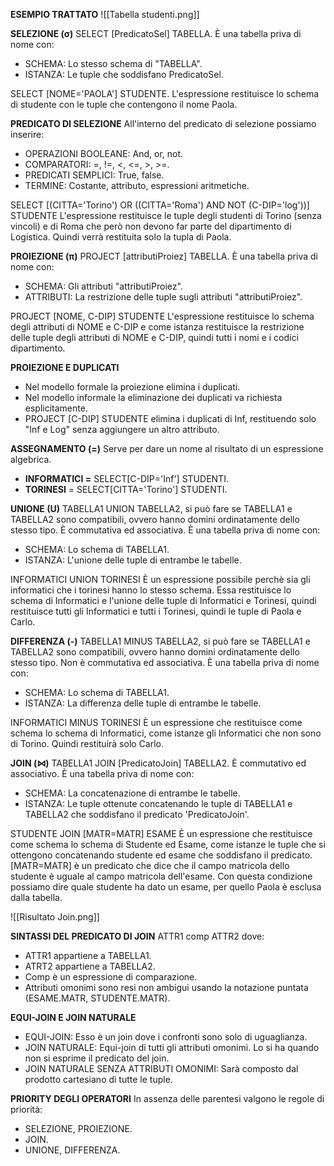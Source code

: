 **ESEMPIO TRATTATO**
![[Tabella studenti.png]]

**SELEZIONE (σ)**
SELECT [PredicatoSel] TABELLA. È una tabella priva di nome con:
- SCHEMA: Lo stesso schema di "TABELLA".
- ISTANZA: Le tuple che soddisfano PredicatoSel.

SELECT [NOME='PAOLA'] STUDENTE.
L'espressione restituisce lo schema di studente con le tuple che contengono il nome Paola.

**PREDICATO DI SELEZIONE**
All'interno del predicato di selezione possiamo inserire:
- OPERAZIONI BOOLEANE: And, or, not.
- COMPARATORI: =, !=, <, <=, >, >=.
- PREDICATI SEMPLICI: True, false.
- TERMINE: Costante, attributo, espressioni aritmetiche.

SELECT [(CITTA='Torino') OR ((CITTA='Roma') AND NOT (C-DIP='log'))] STUDENTE
L'espressione restituisce le tuple degli studenti di Torino (senza vincoli) e di Roma che però non devono far parte del dipartimento di Logistica. Quindi verrà restituita solo la tupla di Paola.

**PROIEZIONE (π)**
PROJECT [attributiProiez] TABELLA. È una tabella priva di nome con:
- SCHEMA: Gli attributi "attributiProiez".
- ATTRIBUTI: La restrizione delle tuple sugli attributi "attributiProiez".

PROJECT [NOME, C-DIP] STUDENTE
L'espressione restituisce lo schema degli attributi di NOME e C-DIP e come istanza restituisce la restrizione delle tuple degli attributi di NOME e C-DIP, quindi tutti i nomi e i codici dipartimento.

**PROIEZIONE E DUPLICATI**
- Nel modello formale la proiezione elimina i duplicati.
- Nel modello informale la eliminazione dei duplicati va richiesta esplicitamente.
- PROJECT [C-DIP] STUDENTE elimina i duplicati di Inf, restituendo solo "Inf e Log" senza aggiungere un altro attributo.

**ASSEGNAMENTO (=)**
Serve per dare un nome al risultato di un espressione algebrica.
- **INFORMATICI =** SELECT[C-DIP='Inf'] STUDENTI.
- **TORINESI** = SELECT[CITTA='Torino'] STUDENTI.

**UNIONE (U)**
TABELLA1 UNION TABELLA2, si può fare se TABELLA1 e TABELLA2 sono compatibili, ovvero hanno domini ordinatamente dello stesso tipo. È commutativa ed associativa.
È una tabella priva di nome con:
- SCHEMA: Lo schema di TABELLA1.
- ISTANZA: L'unione delle tuple di entrambe le tabelle.

INFORMATICI UNION TORINESI
È un espressione possibile perchè sia gli informatici che i torinesi hanno lo stesso schema. 
Essa restituisce lo schema di Informatici e l'unione delle tuple di Informatici e Torinesi, quindi restituisce tutti gli Informatici e tutti i Torinesi, quindi le tuple di Paola e Carlo.

**DIFFERENZA (-)**
TABELLA1 MINUS TABELLA2, si può fare se TABELLA1 e TABELLA2 sono compatibili, ovvero hanno domini ordinatamente dello stesso tipo. Non è commutativa ed associativa.
È una tabella priva di nome con:
- SCHEMA: Lo schema di TABELLA1.
- ISTANZA: La differenza delle tuple di entrambe le tabelle.

INFORMATICI MINUS TORINESI
È un espressione che restituisce come schema lo schema di Informatici, come istanze gli Informatici che non sono di Torino. Quindi restituirà solo Carlo.

**JOIN (⋈)**
TABELLA1 JOIN [PredicatoJoin] TABELLA2. È commutativo ed associativo. È una tabella priva di nome con:
- SCHEMA: La concatenazione di entrambe le tabelle.
- ISTANZA: Le tuple ottenute concatenando le tuple di TABELLA1 e TABELLA2 che soddisfano il predicato 'PredicatoJoin'.

STUDENTE JOIN [MATR=MATR] ESAME
È un espressione che restituisce come schema lo schema di Studente ed Esame, come istanze le tuple che si ottengono concatenando studente ed esame che soddisfano il predicato.
[MATR=MATR] è un predicato che dice che il campo matricola dello studente è uguale al campo matricola dell'esame. Con questa condizione possiamo dire quale studente ha dato un esame, per quello Paola è esclusa dalla tabella.

![[Risultato Join.png]]

**SINTASSI DEL PREDICATO DI JOIN**
ATTR1 comp ATTR2 dove:
- ATTR1 appartiene a TABELLA1.
- ATRT2 appartiene a TABELLA2.
- Comp è un espressione di comparazione.
- Attributi omonimi sono resi non ambigui usando la notazione puntata (ESAME.MATR, STUDENTE.MATR).

**EQUI-JOIN E JOIN NATURALE**
- EQUI-JOIN: Esso è un join dove i confronti sono solo di uguaglianza.
- JOIN NATURALE: Equi-join di tutti gli attributi omonimi. Lo si ha quando non si esprime il predicato del join.
- JOIN NATURALE SENZA ATTRIBUTI OMONIMI: Sarà composto dal prodotto cartesiano di tutte le tuple.

**PRIORITY DEGLI OPERATORI**
In assenza delle parentesi valgono le regole di priorità:
- SELEZIONE, PROIEZIONE.
- JOIN.
- UNIONE, DIFFERENZA.




